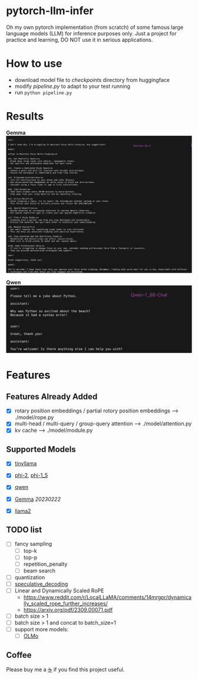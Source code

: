 # pytorch-llm-infer

Oh my own pytorch implementation (from scratch) of some famous large language models (LLM) for inference purposes only. Just a project for practice and learning, DO NOT use it in serious applications.

# How to use

- download model file to *checkpoints* directory from huggingface
- modify *pipeline.py* to adapt to your test running
- run `python pipeline.py`

# Results

**Gemma**
![](./imgs/gemma-2b-it.png)

**Qwen**
![](./imgs/qwen-1_8b-chat.png)

# Features

##  Features Already Added

- [x] rotary position embeddings / partial rotory position embeddings --> ./model/rope.py
- [x] multi-head / multi-query / group-query attention --> ./model/attention.py
- [x] kv cache --> ./model/module.py

## Supported Models

- [x] [tinyllama](https://huggingface.co/TinyLlama/TinyLlama-1.1B-Chat-v1.0)
- [x] [phi-2](https://huggingface.co/microsoft/phi-2), [phi-1_5](https://huggingface.co/microsoft/phi-1_5)
- [x] [qwen](https://huggingface.co/Qwen)
- [x] [Gemma](https://huggingface.co/google/gemma-2b-it) *20230222*
- [x] [llama2](https://huggingface.co/meta-llama)


## TODO list

- [ ] fancy sampling
    - [ ] top-k
    - [ ] top-p
    - [ ] repetition_penalty
    - [ ] beam search
- [ ] quantization
- [ ] [speculative_decoding](https://github.com/jzhang38/TinyLlama/blob/main/speculative_decoding/instruct_hf_assisted_decoding.py)
- [ ] Linear and Dynamically Scaled RoPE
    - https://www.reddit.com/r/LocalLLaMA/comments/14mrgpr/dynamically_scaled_rope_further_increases/
    - https://arxiv.org/pdf/2309.00071.pdf
- [ ] batch size > 1
- [ ] batch size > 1 and concat to batch_size=1
- [ ] support more models: 
    - [ ] [OLMo](https://huggingface.co/allenai/OLMo-1B)

## Coffee

Please buy me a [:coffee:](https://ko-fi.com/excitingme) if you find this project useful. 
